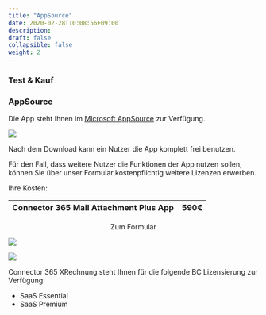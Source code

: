 ```yaml
---
title: "AppSource"
date: 2020-02-28T10:08:56+09:00
description: 
draft: false
collapsible: false
weight: 2
---
```

### Test & Kauf

### AppSource

Die App steht Ihnen im [Microsoft AppSource](https://appsource.microsoft.com/de-de/product/dynamics-365-business-central/PUBID.belwaregmbh2|AID.mailattachmentsplus|PAppID.bedbabd4-3c73-482d-b8f5-1813e5a2493c?tab=Overview) zur Verfügung.

![](images/apps/attachmentstore.PNG)

Nach dem Download kann ein Nutzer die App komplett frei benutzen.

Für den Fall, dass weitere Nutzer die Funktionen der App nutzen sollen, können Sie über unser Formular kostenpflichtig weitere Lizenzen erwerben.

Ihre Kosten:

| Connector 365 Mail Attachment Plus App | 590€          |
|----------------------------------------|---------------|

<p style="text-align: center;">
Zum Formular
</p>

[<img src="/images/apps/Forms_plus.png">](https://forms.office.com/Pages/ResponsePage.aspx?id=wbg8p1B5wk60E37fEWJ6gK10RbLPyuxOs2bKXXZxm8JUOUo2V1owNDFBTTdQNUpLRVlMTjhPWlpIMC4u)

![](images/apps/attachmentforms_removed.PNG)
 
Connector 365 XRechnung steht Ihnen für die folgende BC Lizensierung zur Verfügung:

- SaaS Essential
- SaaS Premium



